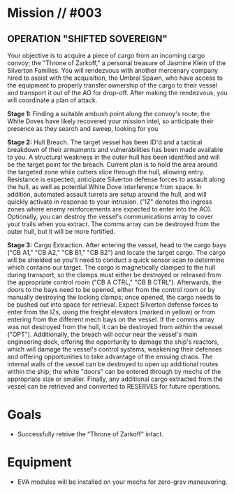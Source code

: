 # Mission // #003
## OPERATION "SHIFTED SOVEREIGN"

Your objective is to acquire a piece of cargo from an incoming cargo convoy; the "Throne of Zarkoff," a personal treasure of Jasmine Klein of the Silverton Families. You will rendezvous with another mercenary company hired to assist with the acquisition, the Umbral Spawn, who have access to the equipment to properly transfer ownership of the cargo to their vessel and transport it out of the AO for drop-off. After making the rendezvous, you will coordinate a plan of attack.

**Stage 1:** Finding a suitable ambush point along the convoy's route; the White Doves have likely recovered your mission intel, so anticipate their presence as they search and sweep, looking for you

**Stage 2:** Hull Breach. The target vessel has been ID'd and a tactical breakdown of their armaments and vulnerabilities has been made available to you. A structural weakness in the outer hull has been identified and will be the target point for the breach. Current plan is to hold the area around the targeted zone while cutters slice through the hull, allowing entry. Resistance is expected; anticipate Silverton defense forces to assault along the hull, as well as potential White Dove interference from space. In addition, automated assault turrets are setup around the hull, and will quickly activate in response to your intrusion. ("IZ" denotes the ingress zones where enemy reinforcements are expected to enter into the AO). Optionally, you can destroy the vessel's communications array to cover your trails when you extract. The comms array can be destroyed from the outer hull, but it will be more fortified.

**Stage 3:** Cargo Extraction. After entering the vessel, head to the cargo bays ("CB A1," "CB A2," "CB B1," "CB B2") and locate the target cargo. The cargo will be shielded so you'll need to conduct a quick sensor scan to determine which contains our target. The cargo is magnetically clamped to the hull during transport, so the clamps must either be destroyed or released from the appropriate control room ("CB A CTRL," "CB B CTRL"). Afterwards, the doors to the bays need to be opened, either from the control room or by manually destroying the locking clamps; once opened, the cargo needs to be pushed out into space for retrieval. Expect Silverton defense forces to enter from the IZs, using the freight elevators (marked in yellow) or from entering from the different mech bays on the vessel.
If the comms array was not destroyed from the hull, it can be destroyed from within the vessel ("OPT"). Additionally, the breach will occur near the vessel's main engineering deck, offering the opportunity to damage the ship's reactors, which will damage the vessel's control systems, weakening their defenses and offering opportunities to take advantage of the ensuing chaos.
The internal walls of the vessel can be destroyed to open up additional routes within the ship; the white "doors" can be entered through by mechs of the appropriate size or smaller.
Finally, any additional cargo extracted from the vessel can be retrieved and converted to RESERVES for future operations. 

# Goals
- Successfully retrive the "Throne of Zarkoff" intact.

# Equipment
- EVA modules will be installed on your mechs for zero-grav maneuvering.